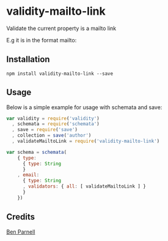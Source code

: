 # validity-mailto-link

Validate the current property is a mailto link

E.g it is in the format mailto:<email>

## Installation

```
npm install validity-mailto-link --save
```

## Usage

Below is a simple example for usage with schemata and save:

``` js
var validity = require('validity')
  , schemata = require('schemata')
  , save = require('save')
  , collection = save('author')
  , validateMailtoLink = require('validity-mailto-link')

var schema = schemata(
    { type:
      { type: String
      }
    , email:
      { type: String
      , validators: { all: [ validateMailtoLink ] }
      }
    })

```

## Credits
[Ben Parnell](https://github.com/benjaminparnell/)